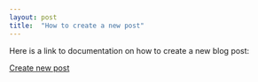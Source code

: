 ```yaml
---
layout: post
title:  "How to create a new post"
---
```


Here is a link to documentation on how to create a new blog post:

[Create new post](https://jekyllrb.com/docs/posts/)
